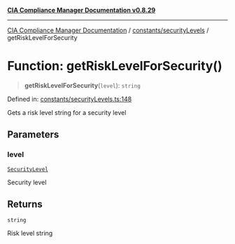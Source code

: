 [**CIA Compliance Manager Documentation v0.8.29**](../../../README.md)

***

[CIA Compliance Manager Documentation](../../../modules.md) / [constants/securityLevels](../README.md) / getRiskLevelForSecurity

# Function: getRiskLevelForSecurity()

> **getRiskLevelForSecurity**(`level`): `string`

Defined in: [constants/securityLevels.ts:148](https://github.com/Hack23/cia-compliance-manager/blob/5836b4c74e2010cd05eca63c0016fd711c628ec9/src/constants/securityLevels.ts#L148)

Gets a risk level string for a security level

## Parameters

### level

[`SecurityLevel`](../../../types/cia/type-aliases/SecurityLevel.md)

Security level

## Returns

`string`

Risk level string
